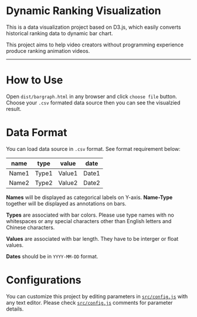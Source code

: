 # Dynamic Ranking Visualization
This is a data visualization project based on D3.js, which easily converts historical ranking data to dynamic bar chart.

This project aims to help video creators without programming experience produce ranking animation videos.

----

# How to Use

Open `dist/bargraph.html` in any browser and click `choose file` button. Choose your `.csv` formated data source then you can see the visualzied result. 

# Data Format

You can load data source in `.csv` format. See format requirement below:

name|type|value|date
:--:|:--:|:--:|:--:
Name1|Type1|Value1|Date1
Name2|Type2|Value2|Date2


**Names** will be displayed as categorical labels on Y-axis. **Name-Type** together will be displayed as annotations on bars.

**Types** are associated with bar colors. Please use type names with no whitespaces or any special characters other than English letters and Chinese characters.

**Values** are associated with bar length. They have to be interger or float values. 

**Dates** should be in `YYYY-MM-DD` format.

# Configurations

You can customize this project by editing parameters in [`src/config.js`](/src/config.js) with any text editor. Please check [`src/config.js`](/dist/config.js) comments for parameter details.
